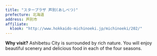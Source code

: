 ```yaml
---
title: "スタープラザ 芦別(あしべつ)"
prefecture: 北海道
address: 芦別市
affiliate:
  klook: "http://www.hokkaido-michinoeki.jp/michinoeki/202/"
---
```


**Why visit?** Ashibetsu City is surrounded by rich nature. You will enjoy beautiful scenery and delicious food in each of the four seasons.

